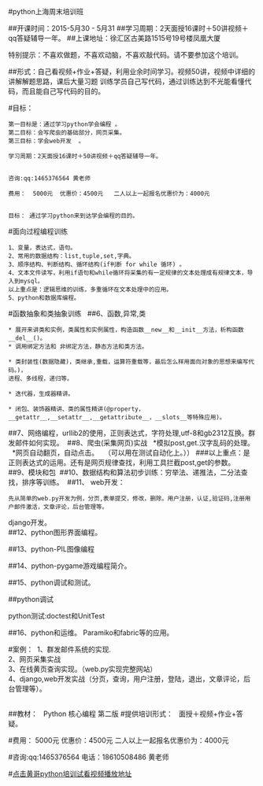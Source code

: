#python上海周末培训班

##开课时间：2015-5月30 - 5月31 
##学习周期：2天面授16课时＋50讲视频＋qq答疑辅导一年。
##上课地址：徐汇区古美路1515号19号楼凤凰大厦

特别提示：不喜欢做题，不喜欢动脑，不喜欢敲代码。请不要参加这个培训。

##形式：自己看视频+作业+答疑，利用业余时间学习。视频50讲，视频中详细的讲解解题思路，课后大量习题
训练学员自己写代码，通过训练达到不光能看懂代码，而且能自己写代码的目的。

#目标：  

	第一目标是：通过学习python学会编程 。  
	第二目标：会写爬虫的基础部分，网页采集。  
	第三目标：学会web开发  。

	学习周期：2天面授16课时＋50讲视频＋qq答疑辅导一年。


	咨询:qq:1465376564 黄老师   

	费用：  5000元  优惠价：4500元   二人以上一起报名优惠价为：4000元


	目标： 通过学习python来到达学会编程的目的。   
#面向过程编程训练  

	1、变量，表达式，语句。  
	2、常用的数据结构：list,tuple,set,字典。 
	3、顺序结构、判断结构、循环结构(if判断 for while 循环) 。 
	4、文本文件读写，利用if语句和while循环将采集的有一定规律的文本处理成有规律文本，导入到mysql。  
	以上重点是：逻辑思维的训练，多重循环在文本处理中的应用。
	5、python和数据库编程。 
#函数抽象和类抽象训练    
##6、函数,异常,类    

	* 展开来讲类和实例，类属性和实例属性，构造函数__new__和__init__方法，析构函数__del__()。
	* 调用绑定方法和 非绑定方法，静态方法和类方法。 

	* 类封装性(数据隐藏)，类继承,重载，运算符重载等，最后怎么样用面向对象的思想来编写代码。)，
	进程、多线程，递归等。

	* 迭代器，生成器精讲。

	* 闭包、装饰器精讲、类的属性精讲(@property，__getattr__,__setattr__,__getattribute__，__slots__等特殊应用)。

##7、网络编程，urllib2的使用，正则表达式，字符处理,utf-8和gb2312互换。群发邮件如何实现。 
##8、爬虫(采集网页)实战   
	*模拟post,get.汉字乱码的处理。   
	*网页自动翻页，自动点击。   	（可以用在测试自动化上。））
###以上重点：是正则表达式的运用。还有是网页规律查找，利用工具拦截post,get的参数。 
##9、模块和包 
##10、数据结构和算法初步训练：穷举法、递推法，二分法查找，排序等训练。 
##11、 web开发： 

	先从简单的web.py开发为例，分页,表单提交，修改，删除。用户注册，认证,验证码,注册用户邮件激活，文章评论，后台管理等。 
django开发。  
##12、python图形界面编程。  


##13、python-PIL图像编程

##14、python-pygame游戏编程简介。

##15、python调试和测试。

##python调试

python测试:doctest和UnitTest

##16、python和运维。
Paramiko和fabric等的应用。



#案例： 
1、群发邮件系统的实现.  
2、网页采集实战    
3、在线黄页查询实现。（web.py实现完整网站）    
4、django,web开发实战（分页，查询，用户注册，登陆，退出，文章评论，后台管理等）。  
 

##教材：  
Python 核心编程 第二版
#提供培训形式：    面授＋视频+作业+答疑。  
 


#费用：  5000元  优惠价：4500元   二人以上一起报名优惠价为：4000元
   
#咨询:qq:1465376564 电话：18610508486 黄老师 

#[点击黄哥python培训试看视频播放地址](https://github.com/pythonpeixun/article/blob/master/python_shiping.md)